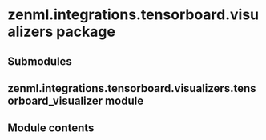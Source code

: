 # zenml.integrations.tensorboard.visualizers package

## Submodules

## zenml.integrations.tensorboard.visualizers.tensorboard_visualizer module

## Module contents
